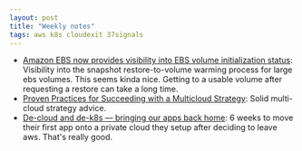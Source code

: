 ```yaml
---
layout: post
title: "Weekly notes"
tags: aws k8s cloudexit 37signals
---
```


* [Amazon EBS now provides visibility into EBS volume initialization status](https://aws.amazon.com/about-aws/whats-new/2025/07/amazon-ebs-visibility-volume-initialization-status/): Visibility into the snapshot restore-to-volume warming process for large ebs volumes. This seems kinda nice. Getting to a usable volume after requesting a restore can take a long time.
* [Proven Practices for Succeeding with a Multicloud Strategy](https://aws.amazon.com/blogs/enterprise-strategy/proven-practices-for-succeeding-with-a-multicloud-strategy/?): Solid multi-cloud strategy advice.
* [De-cloud and de-k8s — bringing our apps back home](https://dev.37signals.com/bringing-our-apps-back-home/): 6 weeks to move their first app onto a private cloud they setup after deciding to leave aws. That's really good.
